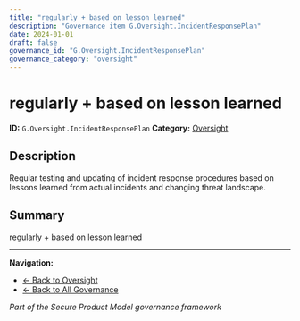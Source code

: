 ```yaml
---
title: "regularly + based on lesson learned"
description: "Governance item G.Oversight.IncidentResponsePlan"
date: 2024-01-01
draft: false
governance_id: "G.Oversight.IncidentResponsePlan"
governance_category: "oversight"
---
```


# regularly + based on lesson learned

**ID:** `G.Oversight.IncidentResponsePlan`
**Category:** [Oversight](../)

## Description

Regular testing and updating of incident response procedures based on lessons learned from actual incidents and changing threat landscape.

## Summary

regularly + based on lesson learned


---

**Navigation:**
- [← Back to Oversight](../)
- [← Back to All Governance](/governance/)

*Part of the Secure Product Model governance framework*
